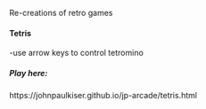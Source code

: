 Re-creations of retro games


<h4>Tetris</h4>
-use arrow keys to control tetromino 

<h5>Play here:</h5>
https://johnpaulkiser.github.io/jp-arcade/tetris.html


